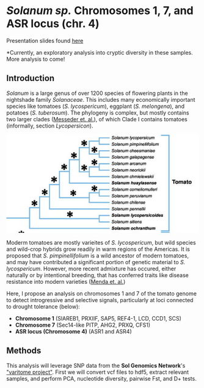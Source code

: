 # _Solanum sp._ Chromosomes 1, 7, and ASR locus (chr. 4)
Presentation slides found [here](https://docs.google.com/presentation/d/12gj35cs8-Rthe58NOQjLGDjhq5_ASEWd9iiJhcHTnVs/edit?usp=sharing)

*Currently, an exploratory analysis into cryptic diversity in these samples. More analysis to come!

## Introduction

_Solanum_ is a large genus of over 1200 species of flowering plants in the nightshade family _Solanaceae_. This includes many economically important species like tomatoes (_S. lycospericum_), eggplant (_S. melongena_), and potatoes (_S. tuberosum_). The phylogeny is complex, but mostly contains two larger clades ([Messeder et. al.](https://doi.org/10.1111/nph.19849)), of which Clade I contains tomatoes (informally, section _Lycopersicon_). 

![tomato phylogeny](data/tomato_clades_messeder.png)

Moderm tomatoes are mostly varieites of _S. lycospericum_, but wild species and wild-crop hybrids grow readily in warm regions of the Americas. It is proposed that _S. pimpinellifolium_ is a wild ancestor of modern tomatoes, and may have contributed a significant portion of genetic material to _S. lycospericum_. However, more recent admixture has occured, either naturally or by intentional breeding, that has conferred traits like disease resistance into modern varieties ([Menda et. al.](https://doi.org/10.1186/s12870-014-0287-2))

Here, I propose an analysis on chromosomes 1 and 7 of the tomato genome to detect introgressive and selective signals, particularly at loci connected to drought tolerance (below):

- __Chromosome 1__ (SlAREB1, PRXIIF, SAP5, REF4-1, LCD, CCD1, SCS)
- __Chromosome 7__ (Sec14-like PITP, AHG2, PRXQ, CFS1)
- __ASR locus (Chromosome 4)__ (ASR1 and ASR4)

## Methods

This analysis will leverage SNP data from the __Sol Genomics Network__'s ["varitome project"](https://solgenomics.sgn.cornell.edu/projects/varitome). First we will convert vcf files to hdf5, extract relevant samples, and perform PCA, nucleotide diversity, pairwise Fst, and D+ tests.
